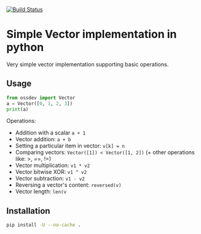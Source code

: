 [![Build Status](https://api.travis-ci.org/nitrajka/open-source-development-course-hw02-1.svg?branch=master)](https://travis-ci.org/nitrajka/open-source-development-course-hw02-1/)

# Simple Vector implementation in python 

Very simple vector implementation supporting basic operations.

## Usage

```python
from ossdev import Vector
a = Vector([0, 1, 2, 3])
print(a)
```

Operations:
- Addition with a scalar `a + 1`
- Vector addition: `a + b`
- Setting a particular item in vector: `v[k] = n`
- Comparing vectors: `Vector([1]) < Vector([1, 2])` (+ other operations like: >, ==,  !=)
- Vector multiplication: `v1 * v2`
- Vector bitwise XOR: `v1 ^ v2`
- Vector subtraction: `v1 - v2`
- Reversing a vector's content: `reversed(v)`
- Vector length: `len(v`

## Installation

```bash
pip install -U --no-cache . 
```
